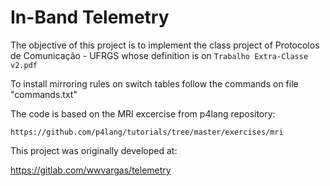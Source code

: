 # In-Band Telemetry

The objective of this project is to implement the class project of 
Protocolos de Comunicação - UFRGS whose definition is on 
`Trabalho Extra-Classe v2.pdf` 

To install mirroring rules on switch tables follow the commands on file "commands.txt"


The code is based on the MRI excercise from p4lang repository:

`https://github.com/p4lang/tutorials/tree/master/exercises/mri`

This project was originally developed at:

https://gitlab.com/wwvargas/telemetry
